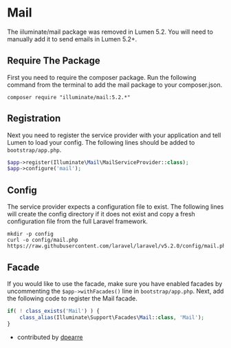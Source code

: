 # Mail

The iiluminate/mail package was removed in Lumen 5.2.  You will need to manually add it to send emails in Lumen 5.2+.

## Require The Package

First you need to require the composer package.  Run the following command from the terminal to add the mail package to your composer.json.

```
composer require "illuminate/mail:5.2.*"
```

## Registration

Next you need to register the service provider with your application and tell Lumen to load your config.  The following lines should be added to `bootstrap/app.php`.

```php
$app->register(Illuminate\Mail\MailServiceProvider::class);
$app->configure('mail');
```

## Config

The service provider expects a configuration file to exist.  The following lines will create the config directory if it does not exist and copy a fresh configuration file from the full Laravel framework.

```
mkdir -p config
curl -o config/mail.php https://raw.githubusercontent.com/laravel/laravel/v5.2.0/config/mail.php
```

## Facade

If you would like to use the facade, make sure you have enabled facades by uncommenting the `$app->withFacades()` line in `bootstrap/app.php`.  Next, add the following code to register the Mail facade.

```php
if( ! class_exists('Mail') ) {
    class_alias(Illuminate\Support\Facades\Mail::class, 'Mail');
}
```

- contributed by [dpearre](https://github.com/dpearre)
